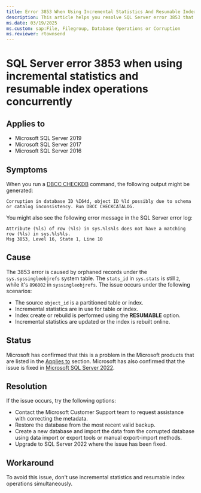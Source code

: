 ```yaml
---
title: Error 3853 When Using Incremental Statistics And Resumable Index Operations
description: This article helps you resolve SQL Server error 3853 that occurs when you use incremental statistics and resumable index operations concurrently.
ms.date: 03/19/2025
ms.custom: sap:File, Filegroup, Database Operations or Corruption
ms.reviewer: rtownsend
---
```


# SQL Server error 3853 when using incremental statistics and resumable index operations concurrently

## Applies to

- Microsoft SQL Server 2019
- Microsoft SQL Server 2017
- Microsoft SQL Server 2016

## Symptoms
 
When you run a [DBCC CHECKDB](/sql/t-sql/database-console-commands/dbcc-checkdb-transact-sql) command, the following output might be generated:

```output
Corruption in database ID %I64d, object ID %ld possibly due to schema or catalog inconsistency. Run DBCC CHECKCATALOG.
```

You might also see the following error message in the SQL Server error log:

```output
Attribute (%ls) of row (%ls) in sys.%ls%ls does not have a matching row (%ls) in sys.%ls%ls.
Msg 3853, Level 16, State 1, Line 10
```

## Cause

The 3853 error is caused by orphaned records under the `sys.syssingleobjrefs` system table. The `stats_id` in `sys.stats` is still `2`, while it's `896002` in `syssingleobjrefs`. The issue occurs under the following scenarios:

- The source `object_id` is a partitioned table or index.
- Incremental statistics are in use for table or index.
- Index create or rebuild is performed using the **RESUMABLE** option.
- Incremental statistics are updated or the index is rebuilt online.

## Status

Microsoft has confirmed that this is a problem in the Microsoft products that are listed in the [Applies to](#applies-to) section.  Microsoft has also confirmed that the issue is fixed in [Microsoft SQL Server 2022](https://www.microsoft.com/sql-server/sql-server-downloads).

## Resolution

If the issue occurs, try the following options:

- Contact the Microsoft Customer Support team to request assistance with correcting the metadata.
- Restore the database from the most recent valid backup.
- Create a new database and import the data from the corrupted database using data import or export tools or manual export-import methods.
- Upgrade to SQL Server 2022 where the issue has been fixed.

## Workaround

To avoid this issue, don't use incremental statistics and resumable index operations simultaneously.
